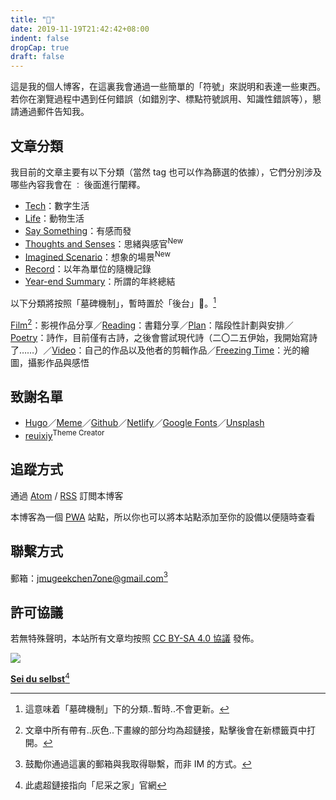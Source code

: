 ```yaml
---
title: "👋"
date: 2019-11-19T21:42:42+08:00
indent: false
dropCap: true
draft: false
---
```


這是我的個人博客，在這裏我會通過一些簡單的「符號」來説明和表達一些東西。若你在瀏覽過程中遇到任何錯誤（如錯別字、標點符號誤用、知識性錯誤等），懇請通過郵件告知我。

## 文章分類

我目前的文章主要有以下分類（當然 tag 也可以作為篩選的依據），它們分別涉及哪些內容我會在 `：` 後面進行闡釋。

- [Tech](https://dawner.top/categories/tech/)：數字生活
- [Life](https://dawner.top/categories/life/)：動物生活
- [Say Something](https://dawner.top/categories/say-something/)：有感而發
- [Thoughts and Senses](https://dawner.top/categories/thoughts-and-senses/)：思緒與感官<sup>New</sup>
- [Imagined Scenario](https://dawner.top/categories/imagined-scenario/)：想象的場景<sup>New</sup>
- [Record](https://dawner.top/categories/record/)：以年為單位的隨機記錄
- [Year-end Summary](https://dawner.top/categories/year-end-summary/)：所謂的年終總結

以下分類將按照「墓碑機制」，暫時置於「後台」🤳。[^1]

[Film](https://dawner.top/categories/film/)[^2]：影視作品分享／[Reading](https://dawner.top/categories/reading/)：書籍分享／[Plan](https://dawner.top/categories/plan/)：階段性計劃與安排／[Poetry](https://dawner.top/categories/poetry/)：詩作，目前僅有古詩，之後會嘗試現代詩（二〇二五伊始，我開始寫詩了……）／[Video](https://dawner.top/categories/video/)：自己的作品以及他者的剪輯作品／[Freezing Time](https://dawner.top/categories/freezing-time/)：光的繪圖，攝影作品與感悟

## 致謝名單

- [Hugo](https://gohugo.io/)／[Meme](https://themes.gohugo.io/hugo-theme-meme/)／[Github](https://github.com/)／[Netlify](https://app.netlify.com/)／[Google Fonts](https://fonts.google.com/)／[Unsplash](https://unsplash.com/)
- [reuixiy](https://io-oi.me/)<sup>Theme Creator</sup>

## 追蹤方式

通過 [Atom](https://dawner.top/atom.xml) / [RSS](https://dawner.top/rss.xml) 訂閲本博客

本博客為一個 [PWA](https://web.dev/progressive-web-apps/) 站點，所以你也可以將本站點添加至你的設備以便隨時查看

## 聯繫方式

郵箱：[jmugeekchen7one@gmail.com](https://mail.google.com/mail/u/0/?view=cm&fs=1&tf=1&source=mailto&to=jmugeekchen7one@gmail.com)[^3]

## 許可協議

若無特殊聲明，本站所有文章均按照 [CC BY-SA 4.0 協議](https://creativecommons.org/licenses/by-sa/4.0/) 發佈。

![](https://dawnblog-1300625500.cos.ap-guangzhou.myqcloud.com/images/202502041458675.png)

**[Sei du selbst](https://nietzschehaus.ch/de/)**[^4]

[^1]: 這意味着「墓碑機制」下的分類..暫時..不會更新。
[^2]: 文章中所有帶有..灰色..下畫線的部分均為超鏈接，點擊後會在新標籤頁中打開。
[^3]: 鼓勵你通過這裏的郵箱與我取得聯繫，而非 IM 的方式。
[^4]: 此處超鏈接指向「尼采之家」官網
